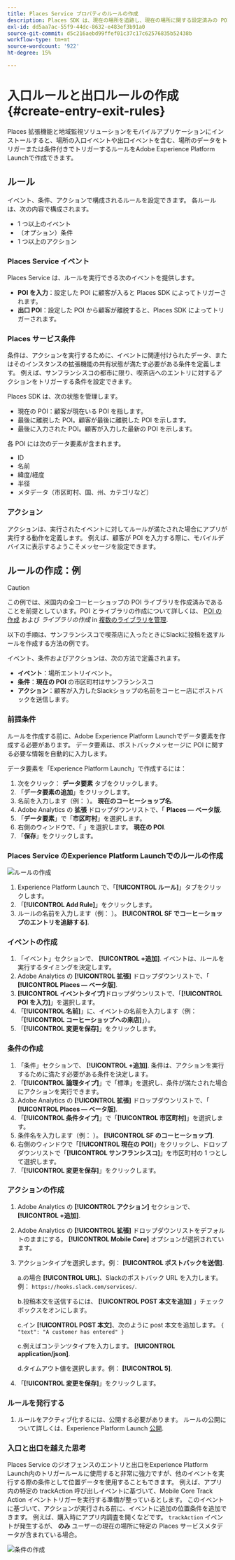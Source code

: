 ```yaml
---
title: Places Service プロパティのルールの作成
description: Places SDK は、現在の場所を追跡し、現在の場所に関する設定済みの POI を監視し、これらの POI の入口イベントと出口イベントを追跡します。
exl-id: dd5aa7ac-55f9-44dc-8632-e483ef3b91a0
source-git-commit: d5c216aebd99ffef01c37c17c62576835b52438b
workflow-type: tm+mt
source-wordcount: '922'
ht-degree: 15%

---
```


# 入口ルールと出口ルールの作成 {#create-entry-exit-rules}

Places 拡張機能と地域監視ソリューションをモバイルアプリケーションにインストールすると、場所の入口イベントや出口イベントを含む、場所のデータをトリガーまたは条件付きでトリガーするルールをAdobe Experience Platform Launchで作成できます。

## ルール

イベント、条件、アクションで構成されるルールを設定できます。 各ルールは、次の内容で構成されます。

* 1 つ以上のイベント
* （オプション）条件
* 1 つ以上のアクション

### Places Service イベント

Places Service は、ルールを実行できる次のイベントを提供します。

* **POI を入力**：設定した POI に顧客が入ると Places SDK によってトリガーされます。
* **出口 POI**：設定した POI から顧客が離脱すると、Places SDK によってトリガーされます。

### Places サービス条件

条件は、アクションを実行するために、イベントに関連付けられたデータ、またはそのインスタンスの拡張機能の共有状態が満たす必要がある条件を定義します。 例えば、サンフランシスコの都市に限り、喫茶店へのエントリに対するアクションをトリガーする条件を設定できます。

Places SDK は、次の状態を管理します。

* 現在の POI：顧客が現在いる POI を指します。
* 最後に離脱した POI。顧客が最後に離脱した POI を示します。
* 最後に入力された POI。顧客が入力した最新の POI を示します。

各 POI には次のデータ要素が含まれます。

* ID
* 名前
* 緯度/経度
* 半径
* メタデータ（市区町村、国、州、カテゴリなど）

### アクション

アクションは、実行されたイベントに対してルールが満たされた場合にアプリが実行する動作を定義します。 例えば、顧客が POI を入力する際に、モバイルデバイスに表示するようこそメッセージを設定できます。

## ルールの作成：例

>[!CAUTION]
>
>この例では、米国内の全コーヒーショップの POI ライブラリを作成済みであることを前提としています。POI とライブラリの作成について詳しくは、 [POI の作成](/help/poi-mgmt-ui/create-a-poi-ui.md) および *ライブラリの作成* in [複数のライブラリを管理](https://experienceleague.adobe.com/docs/places/using/poi-mgmt-ui/manage-libraries-in-the-places-ui.html).

以下の手順は、サンフランシスコで喫茶店に入ったときにSlackに投稿を返すルールを作成する方法の例です。

イベント、条件およびアクションは、次の方法で定義されます。

* **イベント**：場所エントリイベント。
* **条件**：**現在の POI** の市区町村はサンフランシスコ
* **アクション**：顧客が入力したSlackショップの名前をコーヒー店にポストバックを送信します。

### 前提条件

ルールを作成する前に、Adobe Experience Platform Launchでデータ要素を作成する必要があります。 データ要素は、ポストバックメッセージに POI に関する必要な情報を自動的に入力します。

データ要素を「Experience Platform Launch」で作成するには：

1. 次をクリック： **データ要素** タブをクリックします。
1. 「**データ要素の追加**」をクリックします。
1. 名前を入力します（例： ）。 **現在のコーヒーショップ名**.
1. Adobe Analytics の **拡張** ドロップダウンリストで、「 **Places — ベータ版**.
1. 「**データ要素**」で「**市区町村**」を選択します。
1. 右側のウィンドウで、「 」を選択します。 **現在の POI**.
1. 「**保存**」をクリックします。

### Places Service のExperience Platform Launchでのルールの作成

![ルールの作成](/help/assets/placesrule.png)

1. Experience Platform Launch で、「**[!UICONTROL ルール]**」タブをクリックします。
1. 「**[!UICONTROL Add Rule]**」をクリックします。
1. ルールの名前を入力します（例： ）。 **[!UICONTROL SF でコーヒーショップのエントリを追跡する]**.

### イベントの作成

1. 「イベント」セクションで、 **[!UICONTROL +追加]**. イベントは、ルールを実行するタイミングを決定します。
1. Adobe Analytics の **[!UICONTROL 拡張]** ドロップダウンリストで、「 **[!UICONTROL Places — ベータ版]**.
1. **[!UICONTROL イベントタイプ]**&#x200B;ドロップダウンリストで、「**[!UICONTROL POI を入力]**」を選択します。
1. 「**[!UICONTROL 名前]**」に、イベントの名前を入力します（例：「**[!UICONTROL コーヒーショップへの来店]**」）。
1. 「**[!UICONTROL 変更を保存]**」をクリックします。

### 条件の作成

1. 「条件」セクションで、 **[!UICONTROL +追加]**. 条件は、アクションを実行するために満たす必要がある条件を決定します。
1. 「**[!UICONTROL 論理タイプ]**」で「標準」を選択し、条件が満たされた場合にアクションを実行できます。
1. Adobe Analytics の **[!UICONTROL 拡張]** ドロップダウンリストで、「 **[!UICONTROL Places — ベータ版]**.
1. 「**[!UICONTROL 条件タイプ]**」で「**[!UICONTROL 市区町村]**」を選択します。
1. 条件名を入力します（例： ）。 **[!UICONTROL SF のコーヒーショップ]**.
1. 右側のウィンドウで「**[!UICONTROL 現在の POI]**」をクリックし、ドロップダウンリストで「**[!UICONTROL サンフランシスコ]**」を市区町村の 1 つとして選択します。
1. 「**[!UICONTROL 変更を保存]**」をクリックします。

### アクションの作成

1. Adobe Analytics の **[!UICONTROL アクション]** セクションで、 **[!UICONTROL +追加]**.
1. Adobe Analytics の **[!UICONTROL 拡張]** ドロップダウンリストをデフォルトのままにする。 **[!UICONTROL Mobile Core]** オプションが選択されています。
1. アクションタイプを選択します。例： **[!UICONTROL ポストバックを送信]**.

   a.の場合 **[!UICONTROL URL]**、Slackのポストバック URL を入力します。例： `https://hooks.slack.com/services/`.

   b.投稿本文を送信するには、 **[!UICONTROL POST 本文を追加]** 」チェックボックスをオンにします。

   c.イン **[!UICONTROL POST 本文]**、次のように post 本文を追加します。 `{ "text": "A customer has entered" }`

   c.例えばコンテンツタイプを入力します。 **[!UICONTROL application/json]**.

   d.タイムアウト値を選択します。例： **[!UICONTROL 5]**.

1. 「**[!UICONTROL 変更を保存]**」をクリックします。

### ルールを発行する

1. ルールをアクティブ化するには、公開する必要があります。 ルールの公開について詳しくは、Experience Platform Launch [公開](https://experienceleague.adobe.com/docs/experience-platform/tags/publish/overview.html?lang=ja).

### 入口と出口を越えた思考

Places Service のジオフェンスのエントリと出口をExperience Platform Launch内のトリガールールに使用すると非常に強力ですが、他のイベントを実行する際の条件として位置データを使用することもできます。 例えば、アプリ内の特定の trackAction 呼び出しイベントに基づいて、Mobile Core Track Action イベントトリガーを実行する準備が整っているとします。 このイベントに基づいて、アクションが実行される前に、イベントに追加の位置条件を追加できます。 例えば、購入時にアプリ内調査を開くなどです。 `trackAction` イベントが発生するが、 **のみ** ユーザーの現在の場所に特定の Places サービスメタデータが含まれている場合。

![条件の作成](/help/assets/places-condition.png)
